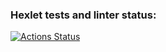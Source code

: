 ### Hexlet tests and linter status:
[![Actions Status](https://github.com/sergye/java-project-lvl5/workflows/hexlet-check/badge.svg)](https://github.com/sergye/java-project-lvl5/actions)